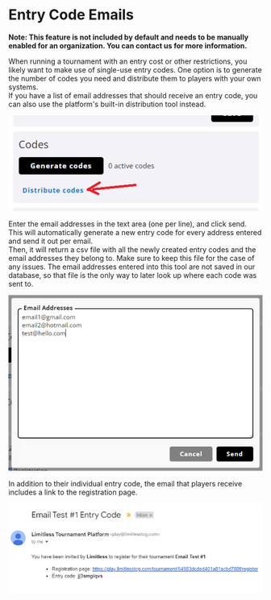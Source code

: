# Entry Code Emails

**Note: This feature is not included by default and needs to be manually enabled for an organization. You can contact us for more information.**

When running a tournament with an entry cost or other restrictions, you likely want to make use of single-use entry codes. One option is to generate the number of codes you need and distribute them to players with your own systems.  
If you have a list of email addresses that should receive an entry code, you can also use the platform's built-in distribution tool instead.

![code emails button](./img/emails1.webp)

Enter the email addresses in the text area (one per line), and click send. This will automatically generate a new entry code for every address entered and send it out per email.  
Then, it will return a csv file with all the newly created entry codes and the email addresses they belong to. Make sure to keep this file for the case of any issues. The email addresses entered into this tool are not saved in our database, so that file is the only way to later look up where each code was sent to.

![code emails input](./img/emails2.webp)

In addition to their individual entry code, the email that players receive includes a link to the registration page.

![code email example](./img/emails3.webp)